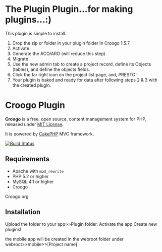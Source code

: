 # The Plugin Plugin...for making plugins...:)

This plugin is simple to install.
1) Drop the zip or folder in your plugin folder in Croogo 1.5.7
2) Activate
3) Generate the ACO/ARO (will reduce this step)
4) Migrate
5) Use the new admin tab to create a project record, define its Objects (tables), and define the objects fields.
6) Click the far right icon on the project list page, and, PRESTO!
7) Your plugin is baked and ready for data after following steps 2 & 3 with the created plugin.


# Croogo Plugin 

**Croogo** is a free, open source, content management system for PHP, released under [MIT License](http://github.com/croogo/croogo/blob/master/LICENSE.txt).

It is powered by [CakePHP](http://cakephp.org) MVC framework.

[![Build Status](https://secure.travis-ci.org/croogo/croogo.png)](http://travis-ci.org/croogo/croogo)

## Requirements
  * Apache with `mod_rewrite`
  * PHP 5.2 or higher
  * MySQL 4.1 or higher
  * Croogo
  
  Croogo.org

## Installation

Upload the folder to your app>>Plugin folder.
Activate the app
Create new plugins!

the mobile app will be created in the webroot folder under webroot>>mobile>>[Project name]

